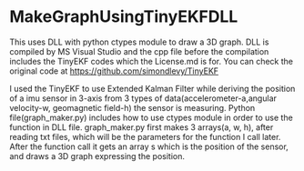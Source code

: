 # MakeGraphUsingTinyEKFDLL

This uses DLL with python ctypes module to draw a 3D graph.
DLL is compiled by MS Visual Studio and the cpp file before the compilation includes the TinyEKF codes
which the License.md is for.
You can check the original code at https://github.com/simondlevy/TinyEKF 

I used the TinyEKF to use Extended Kalman Filter while deriving the position of a imu sensor in 3-axis from 3 types of data(accelerometer-a,angular velocity-w, geomagnetic field-h) the sensor is measuring.
Python file(graph_maker.py) includes how to use ctypes module in order to use the function in DLL file.
graph_maker.py first makes 3 arrays(a, w, h), after reading txt files, which will be the parameters for the function I call later.
After the function call it gets an array s which is the position of the sensor, and draws a 3D graph expressing the position.
